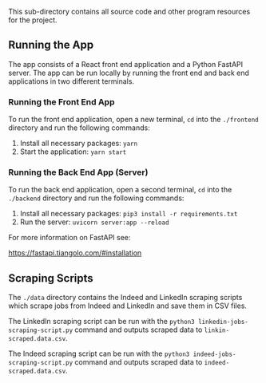This sub-directory contains all source code and other program resources for the project.

## Running the App
The app consists of a React front end application and a Python FastAPI server. The app can be run locally by running the front end and back end applications in two different terminals.

### Running the Front End App

To run the front end application, open a new terminal, `cd` into the `./frontend` directory and run the following commands:

1. Install all necessary packages: `yarn`
2. Start the application: `yarn start`

### Running the Back End App (Server)

To run the back end application, open a second terminal, `cd` into the `./backend` directory and run the following commands:

1. Install all necessary packages: `pip3 install -r requirements.txt`
2. Run the server: `uvicorn server:app --reload`

For more information on FastAPI see:

https://fastapi.tiangolo.com/#installation

## Scraping Scripts
The `./data` directory contains the Indeed and LinkedIn scraping scripts which scrape jobs from Indeed and LinkedIn and save them in CSV files. 

The LinkedIn scraping script can be run with the `python3 linkedin-jobs-scraping-script.py` command and outputs scraped data to `linkin-scraped.data.csv`.

The Indeed scraping script can be run with the `python3 indeed-jobs-scraping-script.py` command and outputs scraped data to `indeed-scraped.data.csv`.
